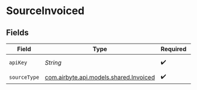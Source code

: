 # SourceInvoiced


## Fields

| Field                                                                     | Type                                                                      | Required                                                                  | Description                                                               |
| ------------------------------------------------------------------------- | ------------------------------------------------------------------------- | ------------------------------------------------------------------------- | ------------------------------------------------------------------------- |
| `apiKey`                                                                  | *String*                                                                  | :heavy_check_mark:                                                        | API key to use. Find it at https://invoiced.com/account                   |
| `sourceType`                                                              | [com.airbyte.api.models.shared.Invoiced](../../models/shared/Invoiced.md) | :heavy_check_mark:                                                        | N/A                                                                       |